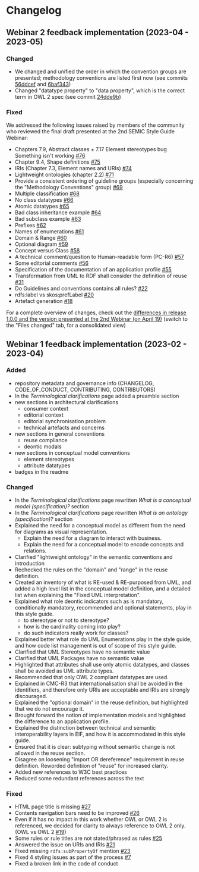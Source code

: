 # Changelog

## Webinar 2 feedback implementation (2023-04 - 2023-05)

### Changed
* We changed and unified the order in which the convention groups are presented; methodology conventions are listed first now (see commits [56ddcef](https://github.com/SEMICeu/style-guide/commit/56ddcef1bbd786158b57e2572c16976a302022fd) and  [6baf343](https://github.com/SEMICeu/style-guide/commit/6baf343264b5837926099c4f3cbb4fa93fe7e492))
* Changed "datatype property" to "data property", which is the correct term in OWL 2 spec (see commit [24dde9b](https://github.com/SEMICeu/style-guide/commit/24dde9b53025a0e3908e578b56458aee884f97c9))

### Fixed
We addressed the following issues raised by members of the community who reviewed the final draft presented at the 2nd SEMIC Style Guide Webinar:

* Chapters 7.9, Abstract classes + 7.17 Element stereotypes bug Something isn't working	[#76](https://github.com/SEMICeu/style-guide/issues/76)
* Chapter 9.4, Shape definitions	[#75](https://github.com/SEMICeu/style-guide/issues/75)
* IRIs (Chapter 7.3, Element names and URIs)	[#74](https://github.com/SEMICeu/style-guide/issues/74)
* Lightweight ontologies (chapter 2.2)	[#71](https://github.com/SEMICeu/style-guide/issues/71)
* Provide a consistent ordering of guideline groups (especially concerning the "Methodology Conventions" group)	[#69](https://github.com/SEMICeu/style-guide/issues/69)
* Multiple classification	[#68](https://github.com/SEMICeu/style-guide/issues/68)
* No class datatypes	[#66](https://github.com/SEMICeu/style-guide/issues/66)
* Atomic datatypes	[#65](https://github.com/SEMICeu/style-guide/issues/65)
* Bad class inheritance example	[#64](https://github.com/SEMICeu/style-guide/issues/64)
* Bad subclass example	[#63](https://github.com/SEMICeu/style-guide/issues/63)
* Prefixes	[#62](https://github.com/SEMICeu/style-guide/issues/62)
* Names of enumerations	[#61](https://github.com/SEMICeu/style-guide/issues/61)
* Domain & Range	[#60](https://github.com/SEMICeu/style-guide/issues/60)
* Optional diagram	[#59](https://github.com/SEMICeu/style-guide/issues/59)
* Concept versus Class	[#58](https://github.com/SEMICeu/style-guide/issues/58)
* A technical comment/question to Human-readable form (PC-R6)	[#57](https://github.com/SEMICeu/style-guide/issues/57)
* Some editorial comments	[#56](https://github.com/SEMICeu/style-guide/issues/56)
* Specification of the documentation of an application profile	[#55](https://github.com/SEMICeu/style-guide/issues/55)
* Transformation from UML to RDF shall consider the definition of reuse	[#31](https://github.com/SEMICeu/style-guide/issues/31)
* Do Guidelines and conventions contains all rules?	[#22](https://github.com/SEMICeu/style-guide/issues/22)
* rdfs:label vs skos:prefLabel	[#20](https://github.com/SEMICeu/style-guide/issues/20)
* Artefact generation	[#18](https://github.com/SEMICeu/style-guide/issues/18)

For a complete overview of changes, check out the [differences in release 1.0.0 and the version presented at the 2nd Webinar (on April 19)](https://github.com/SEMICeu/style-guide/compare/public-review-webinar2...1.0.0-beta) (switch to the "Files changed" tab, for a consolidated view)



## Webinar 1 feedback implementation (2023-02 - 2023-04)

### Added 
* repository metadata and governance info (CHANGELOG, CODE_OF_CONDUCT, CONTRIBUTING, CONTRIBUTORS)
* In the *Terminological clarifications* page added a preamble section
* new sections in architectural clarifications
  * consumer context
  * editorial context
  * editorial synchronisation problem
  * technical artefacts and concerns
* new sections in general conventions 
  * reuse compliance
  * deontic modals
* new sections in conceptual model conventions
  * element stereotypes
  * attribute datatypes
* badges in the readme

### Changed
* In the *Terminological clarifications* page rewritten *What is a conceptual model (specification)?* section 
* In the *Terminological clarifications* page rewritten *What is an ontology (specification)?* section
* Explained the need for a conceptual model as different from the need for diagrams as visual representation.
  * Explain the need for a diagram to interact with business.
  * Explain the need for a conceptual model to encode concepts and relations. 
* Clarified "lightweight ontology" in the semantic conventions and introduction 
* Rechecked the rules on the "domain" and "range" in the reuse definition.
* Created an inventory of what is RE-used & RE-purposed from UML, and added a high level list in the conceptual model definition, and a detailed list when explaining the "Fixed UML interpretation".
* Explained what role deontic indicators such as is mandatory, conditionally mandatory, recommended and optional statements, play in this style guide.
  * to stereotype or not to stereotype?
  * how is the cardinality coming into play?
  * do such indicators really work for classes?
* Explained better what role do UML Enumerations play in the style guide, and how code list management is out of scope of this style guide.  
* Clarified that UML Stereotypes have no semantic value
* Clarified that UML Packages have no semantic value
* Highlighted that attributes shall use only atomic datatypes, and classes shall be avoided as UML attribute types.
* Recommended that only OWL 2 compliant datatypes are used.
* Explained in CMC-R3 that internationalisation shall be avoided in the identifiers, and therefore only URIs are acceptable and IRIs are strongly discouraged. 
* Explained the "optional domain" in the reuse definition, but highlighted that we do not encourage it.
* Brought forward the notion of implementation models and highlighted the difference to an application profile. 
* Explained the distinction between technical and semantic interoperability layers in EIF, and how it is accommodated in this style guide.
* Ensured that it is clear: subtyping without semantic change is not allowed in the reuse section.
* Disagree on loosening "import OR dereference" requirement in reuse definition. Reworded defintiion of "reuse" for increased clarity.
* Added new references to W3C best practices
* Reduced some redundant references across the text 

### Fixed
* HTML page title is missing [#27](https://github.com/SEMICeu/style-guide/issues/27)
* Contents navigation bars need to be improved	[#26](https://github.com/SEMICeu/style-guide/issues/26)
* Even if it has no impact in this work whether OWL or OWL 2 is referenced, we decided for clarity to always reference to OWL 2 only. (OWL vs OWL 2 [#19](https://github.com/SEMICeu/style-guide/issues/19))
* Some rules or rule titles are not stated/phrased as rules [#25](https://github.com/SEMICeu/style-guide/issues/25)
* Answered the issue on URIs and IRIs [#21](https://github.com/SEMICeu/style-guide/issues/21)
* Fixed missing `rdfs:subPropertyOf` mention [#23](https://github.com/SEMICeu/style-guide/issues/23)
* Fixed 4 styling issues as part of the process [#7](https://github.com/SEMICeu/style-guide/issues/7)
* Fixed a broken link in the code of conduct

